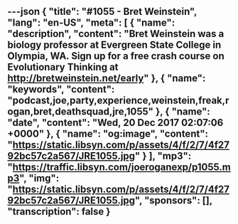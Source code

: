 ---json
{
  "title": "#1055 - Bret Weinstein",
  "lang": "en-US",
  "meta": [
    {
      "name": "description",
      "content": "Bret Weinstein was a biology professor at Evergreen State College in Olympia, WA. Sign up for a free crash course on Evolutionary Thinking at http://bretweinstein.net/early"
    },
    {
      "name": "keywords",
      "content": "podcast,joe,party,experience,weinstein,freak,rogan,bret,deathsquad,jre,1055"
    },
    {
      "name": "date",
      "content": "Wed, 20 Dec 2017 02:07:06 +0000"
    },
    {
      "name": "og:image",
      "content": "https://static.libsyn.com/p/assets/4/f/2/7/4f2792bc57c2a567/JRE1055.jpg"
    }
  ],
  "mp3": "https://traffic.libsyn.com/joeroganexp/p1055.mp3",
  "img": "https://static.libsyn.com/p/assets/4/f/2/7/4f2792bc57c2a567/JRE1055.jpg",
  "sponsors": [],
  "transcription": false
}
---
<episode-header />

<timemark seconds="0" />

<transcribe-call-to-action />

<episode-footer />